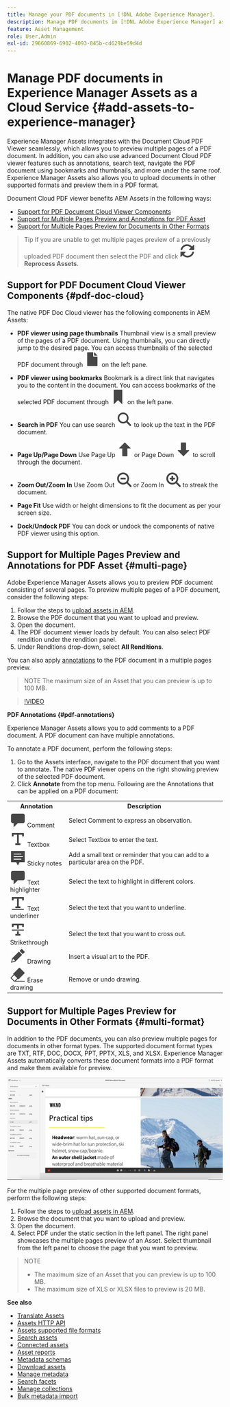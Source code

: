 ```yaml
---
title: Manage your PDF documents in [!DNL Adobe Experience Manager].
description: Manage PDF documents in [!DNL Adobe Experience Manager] as a [!DNL Cloud Service].
feature: Asset Management
role: User,Admin
exl-id: 29660869-6902-4093-845b-cd629be59d4d
---
```

# Manage PDF documents in Experience Manager Assets as a Cloud Service {#add-assets-to-experience-manager}

Experience Manager Assets integrates with the Document Cloud PDF Viewer seamlessly, which allows you to preview multiple pages of a PDF document. In addition, you can also use advanced Document Cloud PDF viewer features such as annotations, search text, navigate the PDF document using bookmarks and thumbnails, and more under the same roof. Experience Manager Assets also allows you to upload documents in other supported formats and preview them in a PDF format.

Document Cloud PDF viewer benefits AEM Assets in the following ways:
*   [Support for PDF Document Cloud Viewer Components](#pdf-doc-cloud)
*   [Support for Multiple Pages Preview and Annotations for PDF Asset](#multi-page)
*   [Support for Multiple Pages Preview for Documents in Other Formats](#multi-format)

> Tip
> If you are unable to get multiple pages preview of a previously uploaded PDF document then select the PDF and click **![Reprocess](/help/assets/assets/Reprocess.svg) Reprocess Assets**.
>

## Support for PDF Document Cloud Viewer Components {#pdf-doc-cloud}

The native PDF Doc Cloud viewer has the following components in AEM Assets:

*   **PDF viewer using page thumbnails** Thumbnail view is a small preview of the pages of a PDF document. Using thumbnails, you can directly jump to the desired page. You can access thumbnails of the selected PDF document through ![thumbnail](/help/assets/assets/thumbnail.svg) on the left pane.

*   **PDF viewer using bookmarks** Bookmark is a direct link that navigates you to the content in the document. You can access bookmarks of the selected PDF document through ![bookmark](/help/assets/assets/bookmark.svg) on the left pane.

*   **Search in PDF** You can use search ![search](/help/assets/assets/Search.svg) to look up the text in the PDF document.

*   **Page Up/Page Down** Use Page Up ![Page Up](/help/assets/assets/ArrowUp.svg) or Page Down ![Page Down](/help/assets/assets/ArrowDown.svg) to scroll through the document.

*   **Zoom Out/Zoom In** Use Zoom Out ![Zoom Out](/help/assets/assets/ZoomOut.svg) or Zoom In ![Zoom In](/help/assets/assets/ZoomIn.svg) to streak the document.

*   **Page Fit** Use width or height dimensions to fit the document as per your screen size. 

*   **Dock/Undock PDF** You can dock or undock the components of native PDF viewer using this option.

## Support for Multiple Pages Preview and Annotations for PDF Asset {#multi-page}

Adobe Experience Manager Assets allows you to preview PDF document consisting of several pages. To preview multiple pages of a PDF document, consider the following steps:

1.  Follow the steps to [upload assets in AEM](https://experienceleague.adobe.com/docs/experience-manager-cloud-service/content/assets/manage/add-assets.html?lang=en).
1.  Browse the PDF document that you want to upload and preview.
1.  Open the document.
1.  The PDF document viewer loads by default. You can also select PDF rendition under the rendition panel.
1.  Under Renditions drop-down, select **All Renditions**.

You can also apply [annotations](#pdf-annotations) to the PDF document in a multiple pages preview.

> NOTE
> The maximum size of an Asset that you can preview is up to 100 MB.
>

>[!VIDEO](https://video.tv.adobe.com/v/3409355)

<!--
![Multi-page Preview](/help/assets/assets/multi-page.png)
-->

**PDF Annotations {#pdf-annotations}** 

Experience Manager Assets allows you to add comments to a PDF document. A PDF document can have multiple annotations. 

To annotate a PDF document, perform the following steps:
1.  Go to the Assets interface, navigate to the PDF document that you want to annotate. The native PDF viewer opens on the right showing preview of the selected PDF document.
1.  Click **Annotate** from the top menu.
Following are the Annotations that can be applied on a PDF document:

<table>
        <tr>
             <th> Annotation </th>
            <th> Description </th>
        </tr>
        <tr>
           <td> <img src="/help/assets/assets/Comment.svg"> Comment </td>
            <td> Select Comment to express an observation. </td>
        </tr>
        <tr>
            <td> <img src="/help/assets/assets/Text.svg"> Textbox </td>
            <td> Select Textbox to enter the text. </td>
        </tr>
        <tr>
            <td> <img src="/help/assets/assets/Note.svg"> Sticky notes </td>
            <td> Add a small text or reminder that you can add to a particular area on the PDF. </td>
        </tr>
        <tr>
            <td> <img src="/help/assets/assets/Comment.svg"> Text highlighter </td>
            <td> Select the text to highlight in different colors. </td>
        </tr>
        <tr>
            <td> <img src="/help/assets/assets/TextUnderline.svg"> Text underliner </td>
            <td> Select the text that you want to underline. </td>
        </tr>
        <tr>
            <td> <img src="/help/assets/assets/TextStrikethrough.svg"> Strikethrough </td>
            <td> Select the text that you want to cross out. </td>
        </tr>
        <tr>
            <td> <img src="/help/assets/assets/Draw.svg"> Drawing </td>
            <td> Insert a visual art to the PDF. </td>
        </tr>
        <tr>
            <td> <img src="/help/assets/assets/Erase.svg"> Erase drawing </td>
             <td> Remove or undo drawing. </td>
        </tr>
    </table>

## Support for Multiple Pages Preview for Documents in Other Formats {#multi-format}

In addition to the PDF documents, you can also preview multiple pages for documents in other format types. The supported document format types are TXT, RTF, DOC, DOCX, PPT, PPTX, XLS, and XLSX. Experience Manager Assets automatically converts these document formats into a PDF format and make them available for preview.

![Multi-page Preview of Documents in Other Formats](/help/assets/assets/multi-page-other-formats.png)

For the multiple page preview of other supported document formats, perform the following steps:
1.  Follow the steps to [upload assets in AEM](https://experienceleague.adobe.com/docs/experience-manager-cloud-service/content/assets/manage/add-assets.html?lang=en).
1.  Browse the document that you want to upload and preview.
1.  Open the document.
1.  Select PDF under the static section in the left panel. The right panel showcases the multiple pages preview of an Asset. Select thumbnail from the left panel to choose the page that you want to preview.

> NOTE
> * The maximum size of an Asset that you can preview is up to 100 MB.
> * The maximum size of XLS or XLSX files to preview is 20 MB.
>

**See also**

* [Translate Assets](translate-assets.md)
* [Assets HTTP API](mac-api-assets.md)
* [Assets supported file formats](file-format-support.md)
* [Search assets](search-assets.md)
* [Connected assets](use-assets-across-connected-assets-instances.md)
* [Asset reports](asset-reports.md)
* [Metadata schemas](metadata-schemas.md)
* [Download assets](download-assets-from-aem.md)
* [Manage metadata](manage-metadata)
* [Search facets](search-facets.md)
* [Manage collections](manage-collections.md)
* [Bulk metadata import](metadata-import-export.md)
